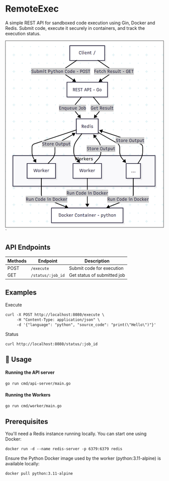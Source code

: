 # RemoteExec

A simple REST API for sandboxed code execution using Gin, Docker and Redis. Submit code, execute it securely in containers, and track the execution status.

![Architecture Diagram|450](architecture.png)`

## API Endpoints

| Methods | Endpoint          | Description                 |
| ------- | ----------------- | --------------------------- |
| POST    | `/execute`        | Submit code for execution   |
| GET     | `/status/:job_id` | Get status of submitted job |

## Examples

Execute

```
curl -X POST http://localhost:8080/execute \
     -H "Content-Type: application/json" \
     -d '{"language": "python", "source_code": "print(\"Hello\")"}'

```

Status

```
curl http://localhost:8080/status/:job_id
```

## 📌 Usage

#### Running the API server

```
go run cmd/api-server/main.go
```

#### Running the Workers

```
go run cmd/worker/main.go
```

## Prerequisites

You'll need a Redis instance running locally. You can start one using Docker:

```
docker run -d --name redis-server -p 6379:6379 redis
```

Ensure the Python Docker image used by the worker (python:3.11-alpine) is available locally:

```
docker pull python:3.11-alpine
```
